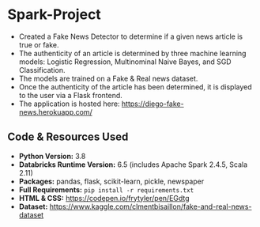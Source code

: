 # Spark-Project
* Created a Fake News Detector to determine if a given news article is true or fake.
* The authenticity of an article is determined by three machine learning models: Logistic Regression, Multinominal Naive Bayes, and SGD Classification.
* The models are trained on a Fake & Real news dataset.
* Once the authenticity of the article has been determined, it is displayed to the user via a Flask frontend.
* The application is hosted here: https://diego-fake-news.herokuapp.com/

## Code & Resources Used
* **Python Version:** 3.8
* **Databricks Runtime Version:** 6.5 (includes Apache Spark 2.4.5, Scala 2.11)
* **Packages:** pandas, flask, scikit-learn, pickle, newspaper
* **Full Requirements:** `pip install -r requirements.txt`
* **HTML & CSS:** https://codepen.io/frytyler/pen/EGdtg
* **Dataset:** https://www.kaggle.com/clmentbisaillon/fake-and-real-news-dataset





